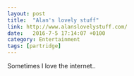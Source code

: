 ```yaml
---
layout: post
title:  "Alan's lovely stuff"
link: http://www.alanslovelystuff.com/
date:   2016-7-5 17:14:07 +0100
category: Entertainment
tags: [partridge]
---
```


Sometimes I love the internet..